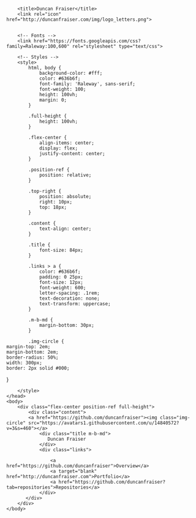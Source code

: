 <html lang="{{ app()->getLocale() }}">
    <head>
        <meta charset="utf-8">
        <meta http-equiv="X-UA-Compatible" content="IE=edge">
        <meta name="viewport" content="width=device-width, initial-scale=1">

        <title>Duncan Fraiser</title>
        <link rel="icon" href="http://duncanfraiser.com/img/logo_letters.png">
        

        <!-- Fonts -->
        <link href="https://fonts.googleapis.com/css?family=Raleway:100,600" rel="stylesheet" type="text/css">

        <!-- Styles -->
        <style>
            html, body {
                background-color: #fff;
                color: #636b6f;
                font-family: 'Raleway', sans-serif;
                font-weight: 100;
                height: 100vh;
                margin: 0;
            }

            .full-height {
                height: 100vh;
            }

            .flex-center {
                align-items: center;
                display: flex;
                justify-content: center;
            }

            .position-ref {
                position: relative;
            }

            .top-right {
                position: absolute;
                right: 10px;
                top: 18px;
            }

            .content {
                text-align: center;
            }

            .title {
                font-size: 84px;
            }

            .links > a {
                color: #636b6f;
                padding: 0 25px;
                font-size: 12px;
                font-weight: 600;
                letter-spacing: .1rem;
                text-decoration: none;
                text-transform: uppercase;
            }

            .m-b-md {
                margin-bottom: 30px;
            }
            
            .img-circle {
    margin-top: 2em;
    margin-bottom: 2em;
    border-radius: 50%;
    width: 300px;
    border: 2px solid #000;
    
  
}


        </style>
    </head>
    <body>
        <div class="flex-center position-ref full-height">
            <div class="content">
            <a href="https://github.com/duncanfraiser"><img class="img-circle" src="https://avatars1.githubusercontent.com/u/14840572?v=3&s=460"></a>
                <div class="title m-b-md">
                   Duncan Fraiser
                </div>
                <div class="links">
                    
                    <a href="https://github.com/duncanfraiser">Overview</a>
                    <a target="blank" href="http://duncanfraiser.com">Portfolio</a>
                    <a href="https://github.com/duncanfraiser?tab=repositories">Repositories</a>
                </div>
           </div>
        </div>
    </body>
</html>
